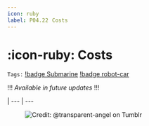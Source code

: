 ```yaml
---
icon: ruby
label: P04.22⠀Costs
---
```

# :icon-ruby: Costs
`Tags:` [!badge Submarine](/projects/P04-submarine.md) [!badge robot-car]()

!!!
*Available in future updates*
!!!

|
--- | ---


<figure>
    <img src="https://64.media.tumblr.com/d103eb823dce2842c673f409f036857b/tumblr_mzx9wrdwFa1snc5kxo1_1280.gifv" alt="Credit: @transparent-angel on Tumblr">
</figure>
